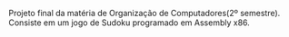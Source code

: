 Projeto final da matéria de Organização de Computadores(2º semestre). Consiste em um jogo de Sudoku programado em Assembly x86.
